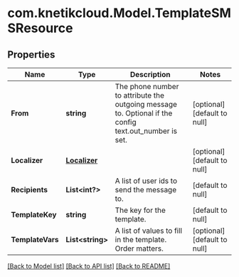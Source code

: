 # com.knetikcloud.Model.TemplateSMSResource
## Properties

Name | Type | Description | Notes
------------ | ------------- | ------------- | -------------
**From** | **string** | The phone number to attribute the outgoing message to. Optional if the config text.out_number is set. | [optional] [default to null]
**Localizer** | [**Localizer**](Localizer.md) |  | [optional] [default to null]
**Recipients** | **List&lt;int?&gt;** | A list of user ids to send the message to. | [default to null]
**TemplateKey** | **string** | The key for the template. | [default to null]
**TemplateVars** | **List&lt;string&gt;** | A list of values to fill in the template. Order matters. | [optional] [default to null]

[[Back to Model list]](../README.md#documentation-for-models) [[Back to API list]](../README.md#documentation-for-api-endpoints) [[Back to README]](../README.md)

